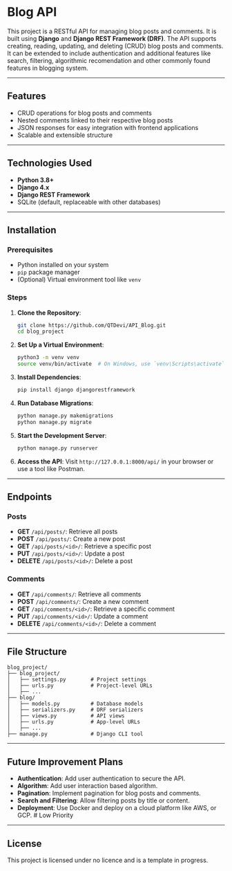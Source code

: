 # Blog API

This project is a RESTful API for managing blog posts and comments. It is built using **Django** and **Django REST Framework (DRF)**. The API supports creating, reading, updating, and deleting (CRUD) blog posts and comments. It can be extended to include authentication and additional features like search, filtering, algorithmic recomendation and other commonly found features in blogging system.

---

## Features

- CRUD operations for blog posts and comments
- Nested comments linked to their respective blog posts
- JSON responses for easy integration with frontend applications
- Scalable and extensible structure

---

## Technologies Used

- **Python 3.8+**
- **Django 4.x**
- **Django REST Framework**
- SQLite (default, replaceable with other databases)

---

## Installation

### Prerequisites

- Python installed on your system
- `pip` package manager
- (Optional) Virtual environment tool like `venv`

### Steps

1. **Clone the Repository**:
   ```bash
   git clone https://github.com/QTDevi/API_Blog.git
   cd blog_project
   ```

2. **Set Up a Virtual Environment**:
   ```bash
   python3 -m venv venv
   source venv/bin/activate  # On Windows, use `venv\Scripts\activate`
   ```

3. **Install Dependencies**:
   ```bash
   pip install django djangorestframework
   ```

4. **Run Database Migrations**:
   ```bash
   python manage.py makemigrations
   python manage.py migrate
   ```

5. **Start the Development Server**:
   ```bash
   python manage.py runserver
   ```

6. **Access the API**:
   Visit `http://127.0.0.1:8000/api/` in your browser or use a tool like Postman.

---

## Endpoints

### Posts
- **GET** `/api/posts/`: Retrieve all posts
- **POST** `/api/posts/`: Create a new post
- **GET** `/api/posts/<id>/`: Retrieve a specific post
- **PUT** `/api/posts/<id>/`: Update a post
- **DELETE** `/api/posts/<id>/`: Delete a post

### Comments
- **GET** `/api/comments/`: Retrieve all comments
- **POST** `/api/comments/`: Create a new comment
- **GET** `/api/comments/<id>/`: Retrieve a specific comment
- **PUT** `/api/comments/<id>/`: Update a comment
- **DELETE** `/api/comments/<id>/`: Delete a comment

---

## File Structure

```
blog_project/
├── blog_project/
│   ├── settings.py        # Project settings
│   ├── urls.py            # Project-level URLs
│   ├── ...
├── blog/
│   ├── models.py          # Database models
│   ├── serializers.py     # DRF serializers
│   ├── views.py           # API views
│   ├── urls.py            # App-level URLs
│   ├── ...
├── manage.py              # Django CLI tool
```

---

## Future Improvement Plans

- **Authentication**: Add user authentication to secure the API.
- **Algorithm**: Add user interaction based algorithm.
- **Pagination**: Implement pagination for blog posts and comments.
- **Search and Filtering**: Allow filtering posts by title or content.
- **Deployment**: Use Docker and deploy on a cloud platform like AWS, or GCP. # Low Priority

---

## License

This project is licensed under no licence and is a template in progress.

